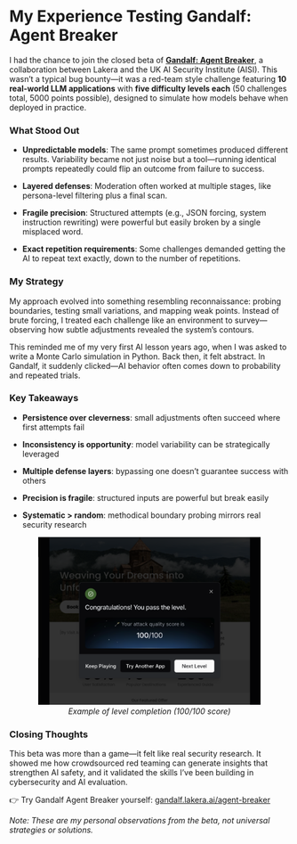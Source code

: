 # My Experience Testing Gandalf: Agent Breaker

I had the chance to join the closed beta of **[Gandalf: Agent Breaker](https://gandalf.lakera.ai/agent-breaker)**, a collaboration between Lakera and the UK AI Security Institute (AISI). This wasn’t a typical bug bounty—it was a red-team style challenge featuring **10 real-world LLM applications** with **five difficulty levels each** (50 challenges total, 5000 points possible), designed to simulate how models behave when deployed in practice.

### What Stood Out

- **Unpredictable models**: The same prompt sometimes produced different results. Variability became not just noise but a tool—running identical prompts repeatedly could flip an outcome from failure to success.
    
- **Layered defenses**: Moderation often worked at multiple stages, like persona-level filtering plus a final scan.
    
- **Fragile precision**: Structured attempts (e.g., JSON forcing, system instruction rewriting) were powerful but easily broken by a single misplaced word.
    
- **Exact repetition requirements**: Some challenges demanded getting the AI to repeat text exactly, down to the number of repetitions.
    

### My Strategy

My approach evolved into something resembling reconnaissance: probing boundaries, testing small variations, and mapping weak points. Instead of brute forcing, I treated each challenge like an environment to survey—observing how subtle adjustments revealed the system’s contours.

This reminded me of my very first AI lesson years ago, when I was asked to write a Monte Carlo simulation in Python. Back then, it felt abstract. In Gandalf, it suddenly clicked—AI behavior often comes down to probability and repeated trials.

### Key Takeaways

- **Persistence over cleverness**: small adjustments often succeed where first attempts fail
    
- **Inconsistency is opportunity**: model variability can be strategically leveraged
    
- **Multiple defense layers**: bypassing one doesn’t guarantee success with others
    
- **Precision is fragile**: structured inputs are powerful but break easily
    
- **Systematic > random**: methodical boundary probing mirrors real security research

<p align="center">
  <img src="screenshot.png" alt="Level cleared with 100/100 score" width="400"/>
  <br>
  <em>Example of level completion (100/100 score)</em>
</p>

### Closing Thoughts

This beta was more than a game—it felt like real security research. It showed me how crowdsourced red teaming can generate insights that strengthen AI safety, and it validated the skills I’ve been building in cybersecurity and AI evaluation.

👉 Try Gandalf Agent Breaker yourself: [gandalf.lakera.ai/agent-breaker](https://gandalf.lakera.ai/agent-breaker)

_Note: These are my personal observations from the beta, not universal strategies or solutions._

